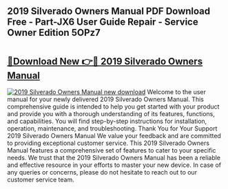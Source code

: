 ## 2019 Silverado Owners Manual PDF Download Free - Part-JX6 User Guide Repair - Service Owner Edition 5OPz7

# <h2><a href="http://bc31231.oget.top/?id=2019+Silverado+Owners+Manual">🔗Download New 👉🔴 2019 Silverado Owners Manual</a></h2>

[![2019 Silverado Owners Manual new download](https://i.imgur.com/5g1atiW.png)](http://bc31231.oget.top/?id=2019+Silverado+Owners+Manual)
Welcome to the user manual for your newly delivered 2019 Silverado Owners Manual. This comprehensive guide is intended to help you get started with your product and provide you with a thorough understanding of its features, functions, and capabilities. You will find step-by-step instructions for installation, operation, maintenance, and troubleshooting. Thank You for Your Support 2019 Silverado Owners Manual We value your feedback and are committed to providing exceptional customer service. This 2019 Silverado Owners Manual features a comprehensive set of features to cater to your specific needs. We trust that the 2019 Silverado Owners Manual has been a reliable and effective resource in your efforts to master your new device. In case of any queries or concerns, please do not hesitate to reach out to our customer service team.
